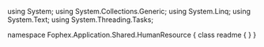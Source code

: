 ﻿using System;
using System.Collections.Generic;
using System.Linq;
using System.Text;
using System.Threading.Tasks;

namespace Fophex.Application.Shared.HumanResource
{
    class readme
    {
    }
}
